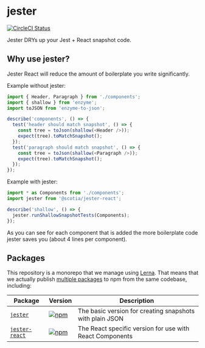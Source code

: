 # jester
[![CircleCI Status](https://circleci.com/gh/scotiabank/jester.svg?style=shield&circle-token=:circle-token)](https://circleci.com/gh/scotiabank/jester)

Jester DRYs up your Jest + React snapshot code.

## Why use jester?

Jester React will reduce the amount of boilerplate you write significantly.

Example without jester:

```js
import { Header, Paragraph } from './components';
import { shallow } from 'enzyme';
import toJSON from 'enzyme-to-json';

describe('components', () => {
  test('header should match snapshot', () => {
    const tree = toJson(shallow(<Header />));
    expect(tree).toMatchSnapshot();
  });
  test('paragraph should match snapshot', () => {
    const tree = toJson(shallow(<Paragraph />));
    expect(tree).toMatchSnapshot();
  });
});
```
Example with jester:

```js
import * as Components from './components';
import jester from '@scotia/jester-react';

describe('shallow', () => {
  jester.runShallowSnapshotTests(Components);
});
```

As you can see for each component that is added the more boilerplate code jester saves you (about 4 lines per component).


## Packages

This repository is a monorepo that we manage using [Lerna](https://github.com/lerna/lerna). That means that we actually publish [multiple packages](/packages) to npm from the same codebase, including:

| Package | Version | Description |
|---------|---------|-------------|
| [`jester`](/packages/jester) | [![npm](https://img.shields.io/npm/v/@scotia/jester.svg?style=flat-square)](https://www.npmjs.com/package/@scotia/jester) | The basic version for creating snapshots with plain JSON |
| [`jester-react`](/packages/jester-react) |[![npm](https://img.shields.io/npm/v/@scotia/jester-react.svg?style=flat-square)](https://www.npmjs.com/package/@scotia/jester-react) | The React specific version for use with React Components|